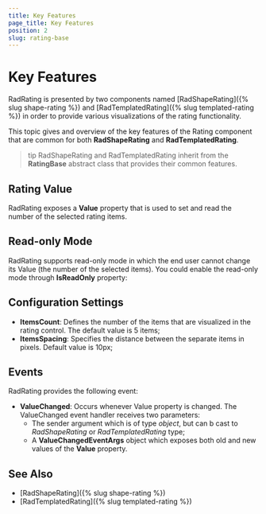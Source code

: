 ```yaml
---
title: Key Features
page_title: Key Features
position: 2
slug: rating-base
---
```


# Key Features

RadRating is presented by two components named [RadShapeRating]({% slug shape-rating %}) and [RadTemplatedRating]({% slug templated-rating %}) in order to provide various visualizations of the rating functionality. 

This topic gives and overview of the key features of the Rating component that are common for both **RadShapeRating** and **RadTemplatedRating**.

>tip RadShapeRating and RadTemplatedRating inherit from the **RatingBase** abstract class that provides their common features.

## Rating Value

RadRating exposes a **Value** property that is used to set and read the number of the selected rating items.

<snippet id='rating-features-value' />
 
## Read-only Mode

RadRating supports read-only mode in which the end user cannot change its Value (the number of the selected items). You could enable the read-only mode through **IsReadOnly** property:

<snippet id='rating-features-readonly' />
 
## Configuration Settings

* **ItemsCount**: Defines the number of the items that are visualized in the rating control. The default value is 5 items;
* **ItemsSpacing**: Specifies the distance between the separate items in pixels. Default value is 10px;

<snippet id='rating-features-configuration' />
 
## Events

RadRating provides the following event:

* **ValueChanged**: Occurs whenever Value property is changed. The ValueChanged event handler receives two parameters:
	* The sender argument which is of type *object*, but can b cast to *RadShapeRating* or *RadTemplatedRating* type;
	* А **ValueChangedEventArgs** object which exposes both old and new values of the **Value** property.
 
## See Also

- [RadShapeRating]({% slug shape-rating %})
- [RadTemplatedRating]({% slug templated-rating %})